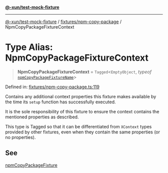 [**@-xun/test-mock-fixture**](../../../README.md)

***

[@-xun/test-mock-fixture](../../../README.md) / [fixtures/npm-copy-package](../README.md) / NpmCopyPackageFixtureContext

# Type Alias: NpmCopyPackageFixtureContext

> **NpmCopyPackageFixtureContext** = `Tagged`\<`EmptyObject`, *typeof* [`npmCopyPackageFixtureName`](../variables/npmCopyPackageFixtureName.md)\>

Defined in: [fixtures/npm-copy-package.ts:119](https://github.com/Xunnamius/test-utils/blob/42ca751c587603f2d187a75074f79266154d176a/packages/test-mock-fixture/src/fixtures/npm-copy-package.ts#L119)

Contains any additional context properties this fixture makes available by
the time its `setup` function has successfully executed.

It is the sole responsibility of this fixture to ensure the context contains
the mentioned properties as described.

This type is Tagged so that it can be differentiated from `XContext`
types provided by other fixtures, even when they contain the same properties
(or no properties).

## See

[npmCopyPackageFixture](../functions/npmCopyPackageFixture.md)
